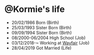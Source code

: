 @Kormie's life
===============

- 20/02/1986 Born (Birth)
- 25/03/1993 Sister Born (Birth)
- 09/09/1994 Sister Born (Birth)
- 08/2000-06/2004 High School (Job)
- 03/12/2018-~ Working at [Wayfair](https://wayfair.com) (Job)
- 28/04/2019 Got Married (Life)
